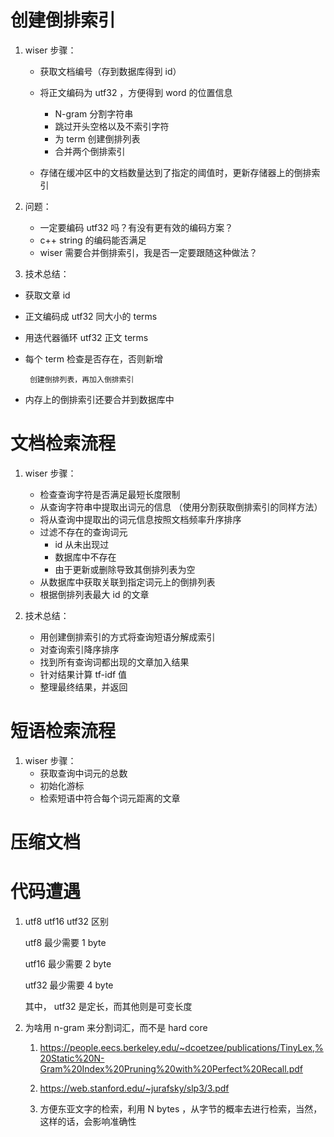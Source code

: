 # 创建倒排索引

1. wiser 步骤：
    * 获取文档编号（存到数据库得到 id）
    * 将正文编码为 utf32 ，方便得到 word 的位置信息

        * N-gram 分割字符串
        * 跳过开头空格以及不索引字符
        * 为 term 创建倒排列表
        * 合并两个倒排索引
    * 存储在缓冲区中的文档数量达到了指定的阈值时，更新存储器上的倒排索引
2. 问题：
    * 一定要编码 utf32 吗？有没有更有效的编码方案？
    * c++ string 的编码能否满足
    * wiser 需要合并倒排索引，我是否一定要跟随这种做法？


3. 技术总结：

* 获取文章 id
* 正文编码成 utf32 同大小的 terms
* 用迭代器循环 utf32 正文 terms
* 每个 term 检查是否存在，否则新增

       创建倒排列表，再加入倒排索引
* 内存上的倒排索引还要合并到数据库中

# 文档检索流程

1. wiser 步骤：
    * 检查查询字符是否满足最短长度限制
    * 从查询字符串中提取出词元的信息 （使用分割获取倒排索引的同样方法）
    * 将从查询中提取出的词元信息按照文档频率升序排序
    * 过滤不存在的查询词元
        * id 从未出现过
        * 数据库中不存在
        * 由于更新或删除导致其倒排列表为空
    * 从数据库中获取关联到指定词元上的倒排列表
    * 根据倒排列表最大 id 的文章

2. 技术总结：
    * 用创建倒排索引的方式将查询短语分解成索引
    * 对查询索引降序排序
    * 找到所有查询词都出现的文章加入结果
    * 针对结果计算 tf-idf 值
    * 整理最终结果，并返回

# 短语检索流程

1. wiser 步骤：
    * 获取查询中词元的总数
    * 初始化游标
    * 检索短语中符合每个词元距离的文章

# 压缩文档

# 代码遭遇

1. utf8 utf16 utf32 区别

   utf8 最少需要 1 byte

   utf16 最少需要 2 byte

   utf32 最少需要 4 byte

   其中， utf32 是定长，而其他则是可变长度

2. 为啥用 n-gram 来分割词汇，而不是 hard core
    1. https://people.eecs.berkeley.edu/~dcoetzee/publications/TinyLex,%20Static%20N-Gram%20Index%20Pruning%20with%20Perfect%20Recall.pdf

    2. https://web.stanford.edu/~jurafsky/slp3/3.pdf

    3. 方便东亚文字的检索，利用 N bytes ，从字节的概率去进行检索，当然，这样的话，会影响准确性